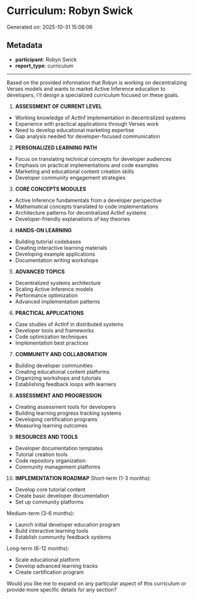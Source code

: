 # Curriculum: Robyn Swick

Generated on: 2025-10-31 15:06:06

## Metadata

- **participant**: Robyn Swick
- **report_type**: curriculum

---

Based on the provided information that Robyn is working on decentralizing Verses models and wants to market Active Inference education to developers, I'll design a specialized curriculum focused on these goals.

1. **ASSESSMENT OF CURRENT LEVEL**
- Working knowledge of ActInf implementation in decentralized systems
- Experience with practical applications through Verses work
- Need to develop educational marketing expertise
- Gap analysis needed for developer-focused communication

2. **PERSONALIZED LEARNING PATH**
- Focus on translating technical concepts for developer audiences
- Emphasis on practical implementations and code examples
- Marketing and educational content creation skills
- Developer community engagement strategies

3. **CORE CONCEPTS MODULES**
- Active Inference fundamentals from a developer perspective
- Mathematical concepts translated to code implementations
- Architecture patterns for decentralized ActInf systems
- Developer-friendly explanations of key theories

4. **HANDS-ON LEARNING**
- Building tutorial codebases
- Creating interactive learning materials
- Developing example applications
- Documentation writing workshops

5. **ADVANCED TOPICS**
- Decentralized systems architecture
- Scaling Active Inference models
- Performance optimization
- Advanced implementation patterns

6. **PRACTICAL APPLICATIONS**
- Case studies of ActInf in distributed systems
- Developer tools and frameworks
- Code optimization techniques
- Implementation best practices

7. **COMMUNITY AND COLLABORATION**
- Building developer communities
- Creating educational content platforms
- Organizing workshops and tutorials
- Establishing feedback loops with learners

8. **ASSESSMENT AND PROGRESSION**
- Creating assessment tools for developers
- Building learning progress tracking systems
- Developing certification programs
- Measuring learning outcomes

9. **RESOURCES AND TOOLS**
- Developer documentation templates
- Tutorial creation tools
- Code repository organization
- Community management platforms

10. **IMPLEMENTATION ROADMAP**
Short-term (1-3 months):
- Develop core tutorial content
- Create basic developer documentation
- Set up community platforms

Medium-term (3-6 months):
- Launch initial developer education program
- Build interactive learning tools
- Establish community feedback systems

Long-term (6-12 months):
- Scale educational platform
- Develop advanced learning tracks
- Create certification program

Would you like me to expand on any particular aspect of this curriculum or provide more specific details for any section?